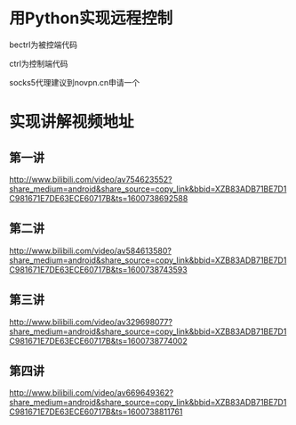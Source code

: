 # 用Python实现远程控制

bectrl为被控端代码

ctrl为控制端代码

socks5代理建议到novpn.cn申请一个

# 实现讲解视频地址

## 第一讲

http://www.bilibili.com/video/av754623552?share_medium=android&share_source=copy_link&bbid=XZB83ADB71BE7D1C981671E7DE63ECE60717B&ts=1600738692588

## 第二讲

http://www.bilibili.com/video/av584613580?share_medium=android&share_source=copy_link&bbid=XZB83ADB71BE7D1C981671E7DE63ECE60717B&ts=1600738743593

## 第三讲

http://www.bilibili.com/video/av329698077?share_medium=android&share_source=copy_link&bbid=XZB83ADB71BE7D1C981671E7DE63ECE60717B&ts=1600738774002

## 第四讲

http://www.bilibili.com/video/av669649362?share_medium=android&share_source=copy_link&bbid=XZB83ADB71BE7D1C981671E7DE63ECE60717B&ts=1600738811761
